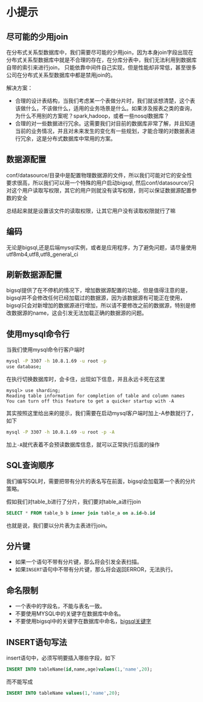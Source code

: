 # 小提示

## 尽可能的少用join
在分布式关系型数据库中，我们需要尽可能的少用join，因为本身join字段出现在分布式关系型数据库中就是不合理的存在，在分库分表中，我们无法利用到数据库自带的索引来进行join，
只能依靠中间件自己实现，但是性能却非常低，甚至很多公司在分布式关系型数据库中都是禁用join的。

解决方案：
- 合理的设计表结构，当我们考虑某一个表做分片时，我们就该想清楚，这个表该做什么，不该做什么，适用的业务场景是什么。如果涉及报表之类的查询，为什么不用别的方案呢？spark,hadoop，或者一些nosql数据库？
- 合理的对一些数据进行冗余。这需要我们对目前的数据库非常了解，并且知道当前的业务情况，并且对未来发生的变化有一些规划，才能合理的对数据表进行冗余，这是分布式数据库中常用的方案。

## 数据源配置

conf/datasource/目录中是配置物理数据源的文件，所以我们可能对它的安全性要求很高，所以我们可以用一个特殊的用户启动bigsql,
然后conf/datasource/只对这个用户读取写权限，其它的用户则就没有读写权限，则可以保证数据源配置参数的安全

总结起来就是设置该文件的读取权限，让其它用户没有读取权限就行了嘛

## 编码
无论是bigsql,还是后端mysql实例，或者是应用程序，为了避免问题，请尽量使用utf8mb4,utf8,utf8_general_ci


## 刷新数据源配置

bigsql提供了在不停机的情况下，增加数据源配置的功能，但是值得注意的是，bigsql并不会修改任何已经加载过的数据源，因为该数据源有可能正在使用，
bigsql只会对新增加的数据源进行增加，所以请不要修改之前的数据源，特别是修改数据源的name，这会引发无法加载正确的数据源的问题。


## 使用mysql命令行

当我们使用mysql命令行客户端时
```sh
mysql -P 3307 -h 10.8.1.69 -u root -p
use database;
```

在执行切换数据库时，会卡住，出现如下信息，并且永远卡死在这里

```
mysql> use sharding;
Reading table information for completion of table and column names
You can turn off this feature to get a quicker startup with -A
```

其实按照这里给出来的提示，我们需要在启动mysql客户端时加上-A参数就行了，如下

```sh
mysql -P 3307 -h 10.8.1.69 -u root -p -A
```

加上``-A``就代表着不会预读数据库信息，就可以正常执行后面的操作


## SQL查询顺序

我们编写SQL时，需要把带有分片的表名写在前面，bigsql会加载第一个表的分片策略。

假如我们对table_b进行了分片，我们要对table_a进行join

```sql
SELECT * FROM table_b b inner join table_a on a.id=b.id
```

也就是说，我们要以分片表为主表进行join。

## 分片键
- 如果一个语句不带有分片键，那么将会引发全表扫描。
- 如果``INSERT``语句中不带有分片键，那么将会返回ERROR，无法执行。


## 命名限制
- 一个表中的字段名，不能与表名一致。
- 不要使用MYSQL中的关键字在数据库中命名。
- 不要使用bigsql中的关键字在数据库中命名，[bigsql关键字](/guide/keyword.md)

## INSERT语句写法

insert语句中，必须写明要插入哪些字段，如下

```sql
INSERT INTO tableName(id,name,age)values(1,'name',20);
```

而不能写成

```sql
INSERT INTO tableName values(1,'name',20);
```